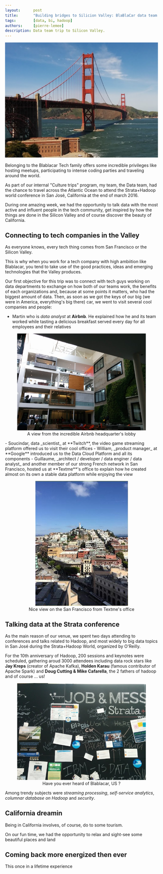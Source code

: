 ```yaml
---
layout:      post
title:       "Building bridges to Silicion Valley: BlaBlaCar data team at the Strata+Hadoop conferences"
tags:        [data, bi, hadoop]
authors:     [pierre-lemee]
description: Data team trip to Silicon Valley.
---
```


<img src="/images/2016-06-10-building-bridges-to-silicon-valley/golden-gate.jpg" class="block" style="width: 650px;" />

Belonging to the Blablacar Tech family offers some incredible privileges like hosting meetups, participating to intense coding parties and traveling around the world.

As part of our internal "Culture trips" program, my team, the Data team, had the chance
to travel across the Atlantic Ocean to attend the Strata+Hadoop world conference in
San José, California at the end of march 2016.

During one amazing week, we had the opportunity to talk data with the most active and
influent people in the tech community, get inspired by how the things are done in the Silicon
Valley and of course discover the beauty of California.

## Connecting to tech companies in the Valley

As everyone knows, every tech thing comes from San Francisco or the Silicon Valley.

This is why when you work for a tech company with high ambiition like Blablacar, you tend
to take use of the good practices, ideas and emerging technologies that the Valley produces.

Our first objective for this trip was to connect with tech guys working on data departments
to exchange on how both of our teams work, the benefits of each organizations and, because
at some points it matters, who had the biggest amount of data. Then, as soon as we got the keys
of our big (we were in America, everything's big there) car, we went to visit several cool
companies and people:

- Martin who is _data analyst_ at **Airbnb**. He explained how he and its team worked while tasting
a delicious breakfast served every day for all employees and their relatives
<figure style="text-align:center;">
  <img src="/images/2016-06-10-building-bridges-to-silicon-valley/airbnb-lobby.jpg" class="block" style="width: 650px;" alt="A view from the incredible Airbnb headquarter's lobby" />
  <figcaption class="img-caption">
    A view from the incredible Airbnb headquarter's lobby
  </figcaption>
</figure>
- Soucindar, data _scientist_ at **Twitch**, the video game streaming platform offered us to visit
their cool offices
- William, _product manager_ at **Google** introduced us to the Data Cloud Platform and all its components
- Guillaume, _architect / developer / data enginer / data analyst_ and another member of our strong French network in San Francisco, hosted us at **Textme**'s office
to explain how he created almost on its own a stable data platform while enjoying the view
<figure style="text-align:center;">
  <img src="/images/2016-06-10-building-bridges-to-silicon-valley/textme-view.jpg" class="block" style="width: 305px;" alt="Nice view on the San Francisco from Textme's office " />
  <figcaption class="img-caption">
    Nice view on the San Francisco from Textme's office
  </figcaption>
</figure>

## Talking data at the Strata conference

As the main reason of our venue, we spent two days attending to conferences and talks related to
Hadoop, and most widely to big data topics in San José during the Strata+Hadoop World, organized by O'Reilly.

For the 10th anniversary of Hadoop, 200 sessions and keynotes were scheduled, gathering
aroud 3000 attendees including data rock stars like **Jay Kreps** (creator of Apache Kafka),
**Holden Karau** (famous contributor of Apache Spark) and **Doug Cutting & Mike Cafarella**, the 2 fathers of hadoop and of course ... us!

<figure style="text-align:center;">
  <img src="/images/2016-06-10-building-bridges-to-silicon-valley/blablacar-on-board.jpg" class="block" style="width: 650px;" alt="Have you ever heard of Blablacar, US ?" />
  <figcaption class="img-caption">
    Have you ever heard of Blablacar, US ?
  </figcaption>
</figure>

Among trendy subjects were _streaming processing_, _self-service analytics_, _columnar database on Hadoop_ and _security_.

## California dreamin

Being in California involves, of course, do to some tourism.

On our fun time, we had the opportunity to relax
and sight-see some beautiful places and land

## Coming back more energized then ever

This once in a lifetime experience
